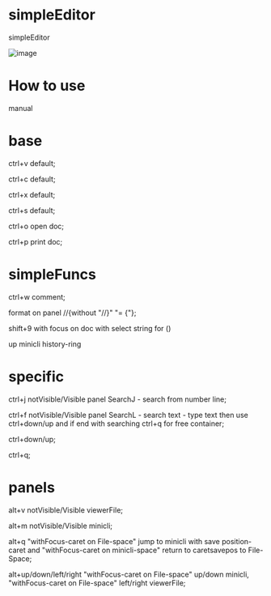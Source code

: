 # simpleEditor
simpleEditor

![image](https://github.com/user-attachments/assets/1a4000b6-d2f4-499b-a465-3d1ee8f43ea6)




# How to use
manual

# base

ctrl+v default;

ctrl+c default;

ctrl+x default;

ctrl+s default;

ctrl+o open doc;

ctrl+p print doc;

# simpleFuncs

ctrl+w comment;

format on panel //{without "//}" "= {"};

shift+9 with focus on doc with select string for ()

up minicli history-ring

# specific

ctrl+j notVisible/Visible panel SearchJ - search from number line;

ctrl+f notVisible/Visible panel SearchL - search text - type text then use ctrl+down/up and if end with searching ctrl+q for free container;

ctrl+down/up;

ctrl+q;




# panels

alt+v notVisible/Visible viewerFile;

alt+m notVisible/Visible minicli;

alt+q "withFocus-caret on File-space" jump to minicli with save position-caret and "withFocus-caret on minicli-space" return to caretsavepos to File-Space;

alt+up/down/left/right "withFocus-caret on File-space" up/down minicli, "withFocus-caret on File-space" left/right viewerFile;


